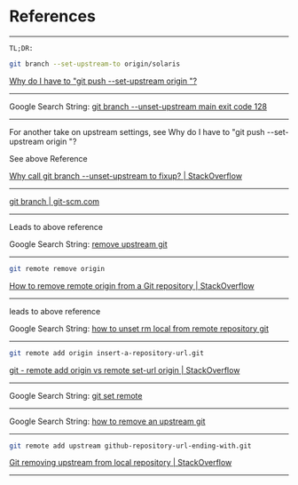 # References

____

```text
TL;DR:
```

```bash
git branch --set-upstream-to origin/solaris
```

[Why do I have to "git push --set-upstream origin <branch>"?](https://stackoverflow.com/questions/37770467/why-do-i-have-to-git-push-set-upstream-origin-branch)

____

Google Search String: [git branch --unset-upstream main exit code 128](https://www.google.com/search?q=git+branch+--unset-upstream+main+exit+code+128&oq=git+branch+--unset-upstream+main+exit+code+128&gs_lcrp=EgZjaHJvbWUyBggAEEUYOTIGCAEQRRhA0gEINjMzMGowajeoAgCwAgA&sourceid=chrome&ie=UTF-8)
____

For another take on upstream settings, see Why do I have to "git push --set-upstream origin <branch>"? 

See above Reference 

[Why call git branch --unset-upstream to fixup? | StackOverflow](https://stackoverflow.com/questions/21609781/why-call-git-branch-unset-upstream-to-fixup)

____

[git branch | git-scm.com](https://git-scm.com/docs/git-branch/2.31.0)

____

Leads to above reference

Google Search String: [remove upstream git](https://www.google.com/search?q=remove+upstream+git&oq=remove+upstream&gs_lcrp=EgZjaHJvbWUqBwgAEAAYgAQyBwgAEAAYgAQyBggBEEUYOTIHCAIQABiABDIHCAMQABiABDIICAQQABgWGB4yCAgFEAAYFhgeMggIBhAAGBYYHjIICAcQABgWGB4yCAgIEAAYFhgeMggICRAAGBYYHtIBCDM5NjFqMGo3qAIAsAIA&sourceid=chrome&ie=UTF-8)

____

```bash
git remote remove origin
```

[How to remove remote origin from a Git repository | StackOverflow](https://stackoverflow.com/questions/16330404/how-to-remove-remote-origin-from-a-git-repository)

____

leads to above reference

Google Search String: [how to unset rm local from remote repository git](https://www.google.com/search?q=how+to+unset+rm+local+from+remote+repository+git&oq=how+to+unset+rm+local+from+remote+repository+git&gs_lcrp=EgZjaHJvbWUyCQgAEEUYORigATIGCAEQRRhAMgYIAhBFGEDSAQkxMTg3NWowajeoAgCwAgA&sourceid=chrome&ie=UTF-8)

____

```bash
git remote add origin insert-a-repository-url.git
```

[git - remote add origin vs remote set-url origin | StackOverflow](https://stackoverflow.com/questions/42830557/git-remote-add-origin-vs-remote-set-url-origin)

____

Google Search String: [git set remote](https://www.google.com/search?q=git+set+remote&newwindow=1&sca_esv=a5add67506ee7398&sca_upv=1&sxsrf=ACQVn08k-jAFpHkUUF0G6P58Uu5tbAhQTg%3A1713617780949&ei=dLsjZoXKObaphbIP7YiBmAY&ved=0ahUKEwiF1PTY69CFAxW2VEEAHW1EAGMQ4dUDCBA&uact=5&oq=git+set+remote&gs_lp=Egxnd3Mtd2l6LXNlcnAiDmdpdCBzZXQgcmVtb3RlMgoQABiwAxjWBBhHMgoQABiwAxjWBBhHMgoQABiwAxjWBBhHMgoQABiwAxjWBBhHMgoQABiwAxjWBBhHMgoQABiwAxjWBBhHMgoQABiwAxjWBBhHMgoQABiwAxjWBBhHMg0QABiABBiwAxhDGIoFMg0QABiABBiwAxhDGIoFSNAMUK4IWK4IcAF4AJABAJgBjgSgAb8EqgEFMS41LTG4AQPIAQD4AQGYAgKgApcEmAMA4gMFEgExIECIBgGQBgqSBwUxLjQtMaAHigs&sclient=gws-wiz-serp)

____

Google Search String: [how to remove an upstream git](https://www.google.com/search?q=how+to+remove+an+upstream+git&oq=how+to+remove+an+upstream&gs_lcrp=EgZjaHJvbWUqDggAEEUYJxg7GIAEGIoFMg4IABBFGCcYOxiABBiKBTIGCAEQRRg5MggIAhAAGBYYHjIICAMQABgWGB4yCAgEEAAYFhgeMggIBRAAGBYYHjIICAYQABgWGB4yCAgHEAAYFhgeMggICBAAGBYYHjIICAkQABgWGB7SAQg0MDE2ajBqN6gCALACAA&sourceid=chrome&ie=UTF-8)

____

```bash
git remote add upstream github-repository-url-ending-with.git
```

[Git removing upstream from local repository | StackOverflow](https://stackoverflow.com/questions/19801455/git-removing-upstream-from-local-repository)

____
